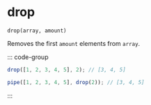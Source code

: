 # drop

`drop(array, amount)`

Removes the first `amount` elements from `array`.

::: code-group

```ts [data-first]
drop([1, 2, 3, 4, 5], 2); // [3, 4, 5]
```

```ts [data-last]
pipe([1, 2, 3, 4, 5], drop(2)); // [3, 4, 5]
```

:::
